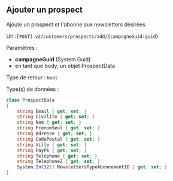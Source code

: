 ## <span id='ajoutprospect'>Ajouter un prospect</span>

Ajoute un prospect et l'abonne aux newsletters désirées

Url :`[POST] v2/customers/prospects/add/{campagneGuid:guid}`

Paramètres : 

- **campagneGuid** (System.Guid)
- en tant que body, un objet ProspectData

Type de retour : `bool`

Type(s) de données :

```csharp
class ProspectData
{
	string Email { get; set; }
	string Civilite { get; set; }
	string Nom { get; set; }
	string PrenomSeul { get; set; }
	string Adresse { get; set; }
	string CodePostal { get; set; }
	string Ville { get; set; }
	string PayPk { get; set; }
	string Telephone { get; set; }
	string Telephone2 { get; set; }
	System.Int32[] NewslettersTypeAbonnementID { get; set; }
}

```
